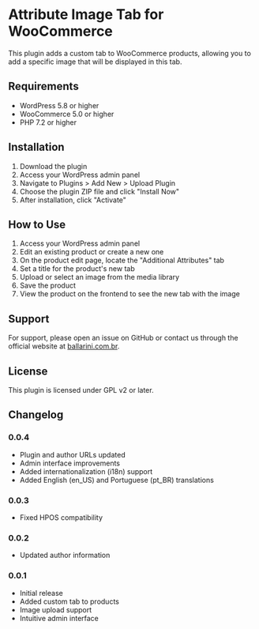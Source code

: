 # Attribute Image Tab for WooCommerce

This plugin adds a custom tab to WooCommerce products, allowing you to add a specific image that will be displayed in this tab.

## Requirements

- WordPress 5.8 or higher
- WooCommerce 5.0 or higher
- PHP 7.2 or higher

## Installation

1. Download the plugin
2. Access your WordPress admin panel
3. Navigate to Plugins > Add New > Upload Plugin
4. Choose the plugin ZIP file and click "Install Now"
5. After installation, click "Activate"

## How to Use

1. Access your WordPress admin panel
2. Edit an existing product or create a new one
3. On the product edit page, locate the "Additional Attributes" tab
4. Set a title for the product's new tab
5. Upload or select an image from the media library
6. Save the product
7. View the product on the frontend to see the new tab with the image

## Support

For support, please open an issue on GitHub or contact us through the official website at [ballarini.com.br](https://ballarini.com.br).

## License

This plugin is licensed under GPL v2 or later.

## Changelog

### 0.0.4
- Plugin and author URLs updated
- Admin interface improvements
- Added internationalization (i18n) support
- Added English (en_US) and Portuguese (pt_BR) translations

### 0.0.3
- Fixed HPOS compatibility

### 0.0.2
- Updated author information

### 0.0.1
- Initial release
- Added custom tab to products
- Image upload support
- Intuitive admin interface 